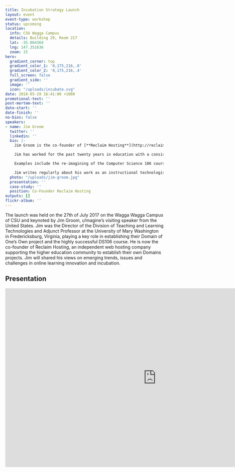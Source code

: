 ```yaml
---
title: Incubation Strategy Launch
layout: event
event-type: workshop
status: upcoming
location:
  info: CSU Wagga Campus
  details: Building 29, Room 217
  lat: -35.064364
  lng: 147.351636
  zoom: 15
hero:
  gradient_corner: top
  gradient_color_1: '0,175,216,.8'
  gradient_color_2: '0,175,216,.4'
  full_screen: false
  gradient_side: ''
  image: ''
  icon: "/uploads/incubate.svg"
date: 2018-05-29 16:41:00 +1000
promotional-text: ''
post-mortem-text: ''
date-start: ''
date-finish: ''
no-bios: false
speakers:
- name: Jim Groom
  twitter: ''
  linkedin: ''
  bio: |-
    Jim Groom is the co-founder of [**Reclaim Hosting**](http://reclaimhosting.com/), an independent web hosting company focused on the higher education community.  Previous appointments include Director of the Division of Teaching and Learning Technologies and Adjunct Professor at the [**University of Mary Washington**](http://umw.edu/) in Fredericksburg, Virginia, USA, and adjunct professor positions in American Literature, and Computer Science, English and Museum Studies, as well as instructional technology specialist and fellow positions in a number of New York State universities. 

    Jim has worked for the past twenty years in education with a consistent focus on the development of teaching and learning in higher education, specialising for the past ten years in the field of instructional technology.  His extensive collaborations with faculty and students on curricula, pedagogical and technologically-enhanced projects have informed much of his work on innovative teaching and learning design.  

    Examples include the re-imagining of the Computer Science 106 course on Digital Storytelling at University of Mary Washington as an open, online community referred to as [**ds106**](http://ds106.us/)—an experiment in teaching and learning on the web that is still going strong and has been celebrated internationally as a compelling community-based approach to online learning.  A more recent initiative at UMW is [**A Domain of One’s Own**](http://umwdomains.com/) which began in Fall semester of 2013, where all incoming Freshman were given their own domain and web hosting account, thus providing students with the flexibility to build out their ePortfolio using a variety of software and approaches in a space that gives them the power to easily migrate and transport their ePortfolio data when they graduate. 

    Jim writes regularly about his work as an instructional technologist, in addition to several other interests such as film, literature, and media of all kinds, on his blog [**bavatuesdays**](http://bavatuesdays.com/).
  photo: "/uploads/jim-groom.jpg"
  presentation: ''
  case-study: ''
  position: Co-Founder Reclaim Hosting
outputs: []
flickr-album: ''
---
```

The launch was held on the 27th of July 2017 on the Wagga Wagga Campus of CSU and keynoted by Jim Groom, u!magine’s visiting speaker from the United States. Jim was the Director of the Division of Teaching and Learning Technologies and Adjunct Professor at the University of Mary Washington in Fredericksburg, Virginia, playing a key role in establishing their Domain of One’s Own project and the highly successful DS106 course. He is now the co-founder of Reclaim Hosting, an independent web hosting company supporting the higher education community to establish their own Domains projects. Jim will shared his views on emerging trends, issues and challenges in online learning innovation and incubation. 

## Presentation

<iframe src="https://docs.google.com/presentation/d/1GhnVhwFiwlXBsymko44anjTgTiacVXtDo3H6bl1O2CI/embed?start=false&amp;loop=false&amp;delayms=10000" width="960" height="569" frameborder="0" allowfullscreen="allowfullscreen"></iframe>
